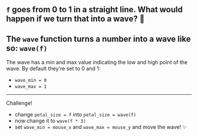 `f` goes from 0 to 1 in a straight line. What would happen if we turn that into a wave? 🌊
---
The `wave` function turns a number into a wave like so:
`wave(f)`
---
The wave has a min and max value indicating the low and high point of the wave. By default they're set to 0 and 1:
- `wave_min = 0`
- `wave_max = 1`
---
Challenge!
- change `petal_size = f` into `petal_size = wave(f)`
- now change it to `wave(f * 3)`
- set `wave_min = mouse_x` and `wave_max = mouse_y` and move the wave! ✨ 